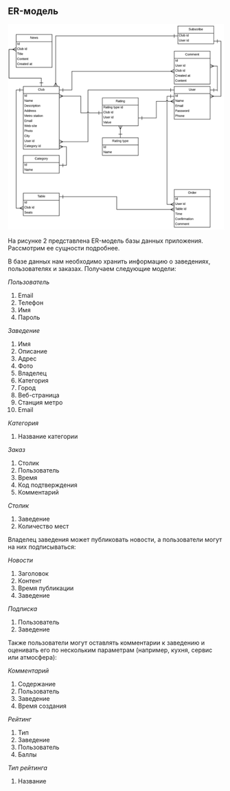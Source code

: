 ## ER-модель
![Рис. 2 ER-модель базы данных](./er.png)

На рисунке 2 представлена ER-модель базы данных приложения. Рассмотрим ее сущности подробнее.

В базе данных нам необходимо хранить информацию о заведениях, пользователях и заказах. Получаем следующие модели:

_Пользователь_
1. Email
2. Телефон
3. Имя
4. Пароль

_Заведение_
1. Имя
3. Описание
6. Адрес
7. Фото
8. Владелец
8. Категория
9. Город
11. Веб-страница
12. Станция метро
13. Email

_Категория_
1. Название категории

_Заказ_
1. Столик
2. Пользователь
2. Время
5. Код подтверждения
6. Комментарий

_Столик_
1. Заведение
3. Количество мест

Владелец заведения может публиковать новости, а пользователи могут на них подписываться:

_Новости_
1. Заголовок
2. Контент
3. Время публикации
4. Заведение

_Подписка_
1. Пользователь
2. Заведение

Также пользователи могут оставлять комментарии к заведению и оценивать его по нескольким параметрам (например, кухня, сервис или атмосфера):

_Комментарий_
1. Содержание
2. Пользователь
3. Заведение
4. Время создания

_Рейтинг_
1. Тип
2. Заведение
3. Пользователь
4. Баллы

_Тип рейтинга_
1. Название
